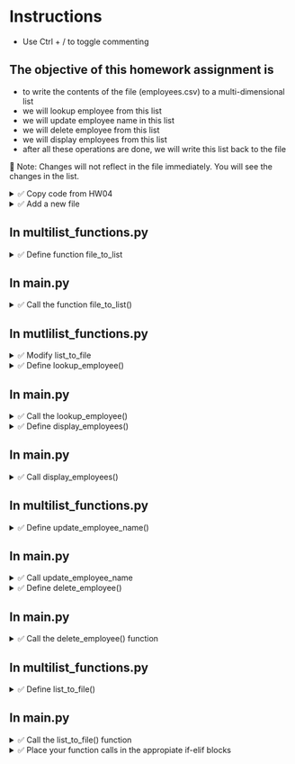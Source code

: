 # Instructions  

- Use Ctrl + / to toggle commenting

## The objective of this homework assignment is
- to write the contents of the file (employees.csv) to a multi-dimensional list
- we will lookup employee from this list
- we will update employee name in this list
- we will delete employee from this list
- we will display employees from this list
- after all these operations are done, we will write this list back to the file

🚩 Note: Changes will not reflect in the file immediately. You will see the changes in the list.

<details>
  <summary>
    ✅ Copy code from HW04
  </summary>

  - Copy main.py, validations.py, functions.py, list_functions.py
  - We won't be using functions.py or list_functions.py, but it will be nice to have all your modules in one place
  - Download [employees.csv] []
</details>

<details>
  <summary>
    ✅ Add a new file
  </summary>
  Create a new file named multilist_functions.py
</details>

## In multilist_functions.py

<details>
  <summary>
    ✅ Define function file_to_list
  </summary>
  Objective: This function will read the contents of the employees.txt file line by line and split each line into a list using the delimiter ; and  store this list in a list. This multi-dimensional list is returned to the calling function.

  - This function does not accept any parameters

In the function body,
  - First, create an empty list (this list will contain all the employees data)
  - Using the context manager, open the file employees.txt in read mode and store it in a file pointer
  - Using this file pointer, start a for loop with a loop variable of your choice (this variable will read each line of the file)
  - Strip off the newline character from the loop variable
  - Convert the string stored in the loop variable to a list using the delimiter ⏩ 7-20b 
  🚩 Name this list differently than the empty list above 
  - Now append this list to the empty list you created above
  - Outside the for loop return the list
  - Using list comprehension rewrite the above statements as concisely as possible ⏩ 7-25
</details>

## In main.py

<details>
  <summary>
    ✅ Call the function file_to_list()
  </summary>

   - Comment out the call to employee_operations
   - Make sure you import the module multilist_functions
   - Call the function file_to_list()
   - Store the returned list in a variable
   - Print the list (you may use suchi_print(), after importing it)
   - Execute the code to see if the multi-dimensional list is being printed correctly
</details>





## In mutlilist_functions.py

<details>
  <summary>
    ✅ Modify list_to_file
  </summary>
  🚩 IF the list is printed correctly, then only proceed

  - Place the statement(s) that could raise an exception in the try block
  - Write an except block,
    - print <code>File not found</code>
    - return an empty list <code>return []</code> <br> (we are making sure that even though the file doesn't exist, we are returning a list)
  - Move the rest of the code you have written into the else suite
  - EXECUTE YOUR CODE by changing the name of the file from employees.txt to em.txt
  - You should still be able to print an empty list, if yes,
  - Change the file name back to employees.txt
</details>


<details>
  <summary>
    ✅ Define lookup_employee()
  </summary>

  This function takes two parameters 
  - the employees list 
  - the employee_id we are trying to lookup 

  It returns two values 
  - found (boolean) - True if the employee is found, False if not
  - index (the integer position in the employees list where this employee was found, we don't find the employee, we will return 0)

In the function body

  - Start a for loop to go over the multi-dimensional employee list, choose a name for the loop variable, (each employee list will be stored in this variable, one at a time)
  - Using an if statement and the in operator, check if the employee_id (passed as parameter) is present in the list stored in the loop variable
  - If yes,
    - Get the index of the employee stored in the loop variable in the multi-dimensional list
    - Using the loop variables' appropriate indices, print the Name, Department and Salary
    - return True and the index obtained above
  - If not
    - print employee not found
    - return False and 0

</details>

## In main.py

<details>
  <summary>
    ✅ Call the lookup_employee()
  </summary>

  - After the file_to_list() function call, ask the user to provide the employee ID that needs to be looked up using input statement
  - Call the lookup_employee() passing TWO arguments, the multi-dimensional list obtained earlier and the employee id from the above step
  - Store the returned values in two variables
  - Check if the first variable is False, if yes, print employee not found
  - Execute your code and enter employee ID 1004 and see if the correct values are being printed
  - Execute your code again and enter employee ID 54, it should print employee not found
</details>


<details>
  <summary>
    ✅ Define display_employees()
  </summary>
  The objective of this function is to display all employees in a tabular format
  
  - This function takes one parameter - the employee multi-dimensional list<br>
  - This function returns nothing, so it is a void function<br>

  In the function body

  - Start a for loop to go over the multi-dimensional list, choose a name for the loop variable
  - Using the appropriate indices of the loop variable, print ID, Name, Department and Salary is a formatted tabular fashion

</details>

## In main.py


<details>
  <summary>
    ✅ Call display_employees()
  </summary>
  
  - You may comment out the code related to lookup_employee() (🚩 NOT the list_to_file() function call)
  - Call the display_employees() by passing the employees list (obtained from the file_to_list function) as an argument
</details>

## In multilist_functions.py

<details>
  <summary>
    ✅ Define update_employee_name()
  </summary>
  The objective is to get an employee ID and call the lookup_function to see if that employee exists in the employees list, if yes, we use the index returned by the lookup function and update the name which will be at [index][1] position. This function takes the employee multi-dimensional list as parameter and returns the modified employee list back<br>

  
In the function body

  - Ask the user to provide the employee ID whose name needs to be updated and store in a variable
  - call the lookup function using the employee list passed as the parameter and the above variable
  - store the returned values in two variables
  - check if the first variable is True, if yes
    - Ask the user to provide a new first name by calling the validate_first_name() function
    - Ask the user to provide a new last name by calling the validate_first_name() function
    - 🚩 You may have to import the validations module
    - concatenate the first and last names with a space in between 
    - then modify the [index][1] position in the employees multi-dimensional list with the new full name
  - Outside the if block, return the employees list
</details>

## In main.py

<details>
  <summary>
    ✅ Call update_employee_name
  </summary>
  After the display_employees, call the update_employee_name by passing the employees list returned by file_to_list as an argument. Store the returned list in the same employees list variable (for simplicity)
</details>


<details>
  <summary>
    ✅ Define delete_employee()
  </summary>
  The objective is to ask the employee to enter the employee ID to be deleted and delete the corresponding elements from the employees list

  - This function accepts one parameter - the employee list
  - It returns one parameter - the modified employee list

  In the function body<br>

  - Ask the user for the employee ID to be deleted and store in a variable
  - Call the lookup function using the employees list passed as the parameter and the employee ID above
  - Store the returned values in two variables
  - If the first returned variable is True,
    - Write a statement to delete the element at the index position of the multi-dimensional employees list
  - Outside the if block, return the employees multi-dimensional list
</details>

## In main.py

<details>
  <summary>
    ✅ Call the delete_employee() function
  </summary>
  You may comment out update_employee_name() call<br>
  Call the delete_employee() by passing the employee list as the argument

</details>

## In multilist_functions.py

<details>
  <summary>
    ✅ Define list_to_file()
  </summary>
  The objective is to write all the list elements back to the file<br>

  - This function accepts one parameter, the employee multi-dimensional list
  - This function returns nothing, so it is a void function

    In the function body<br>

  - Using a context manager, open the file employees.txt in write mode (not append mode) and get the file object/pointer
  - Use a for loop to go over the multi-dimensional list passed as the parameter, choose a loop variable name
  - Loop variable stores each employee data in a list, so convert this list to a string with a delimiter ⏩ 7-0c, choose  name for this string
  - To this string add a newline character and write to the file

</details>

## In main.py

<details>
  <summary>
    ✅ Call the list_to_file() function
  </summary>
  You may comment the delete_employee() function<br>
  Call the function list_to_file passing the employee multi-dimensional list as argument
</details>


<details>
  <summary>
    ✅ Place your function calls in the appropiate if-elif blocks
  </summary>

  - file_to_list() will be the first function call
  - print the menu of options
  - ask the user what option he/she chooses using input statement
  - place the function calls in the correct if-elif-else blocks as per your menu
  - you may use pass statement in the blocks for which we haven't written functions for
  - list_to_file will be the last function call in main body
  - If you'd like to write the while loop, until user presses x or X, you are encouraged to do so. 🚩 BUT, make sure file_to_list and list_to_file function calls are OUTSIDE the while loop
  - Write code documentation for all your functions

</details>
